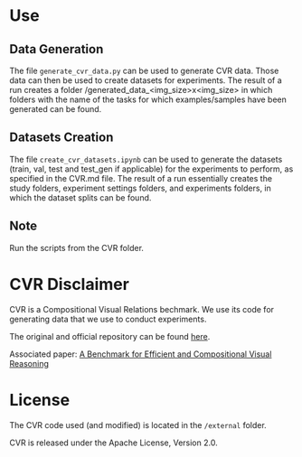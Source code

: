 # Use
## Data Generation
The file ```generate_cvr_data.py``` can be used to generate CVR data. Those data can then be used to create datasets for experiments. The result of a run creates a folder /generated_data_<img_size>x<img_size> in which folders with the name of the tasks for which examples/samples have been generated can be found.

## Datasets Creation
The file ```create_cvr_datasets.ipynb``` can be used to generate the datasets (train, val, test and test_gen if applicable) for the experiments to perform, as specified in the CVR.md file. The result of a run essentially creates the study folders, experiment settings folders, and experiments folders, in which the dataset splits can be found.

## Note
Run the scripts from the CVR folder.

# CVR Disclaimer
CVR is a Compositional Visual Relations bechmark. We use its code for generating data that we use to conduct experiments.
<br>

The original and official repository can be found [here](https://github.com/serre-lab/CVR).
<br>

Associated paper: [A Benchmark for Efficient and Compositional Visual Reasoning](https://arxiv.org/abs/2206.05379)

 
# License
The CVR code used (and modified) is located in the `/external` folder.

CVR is released under the Apache License, Version 2.0.